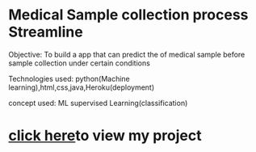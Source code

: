 # Medical Sample collection process Streamline
Objective: To build a app that can predict the  of medical sample before sample collection under certain conditions

Technologies used: python(Machine learning),html,css,java,Heroku(deployment)

concept used: ML supervised Learning(classification)

<h1> <a href="https://medical-sample-streamline.herokuapp.com/">click here</a>to view my project<h1>
